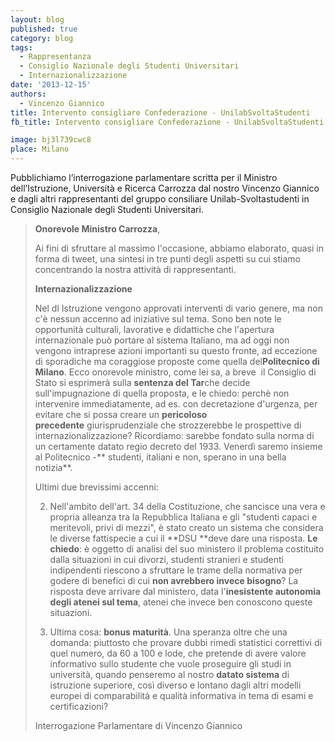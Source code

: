 ```yaml
---
layout: blog
published: true
category: blog
tags:
  - Rappresentanza
  - Consiglio Nazionale degli Studenti Universitari
  - Internazionalizzazione
date: '2013-12-15'
authors:
  - Vincenzo Giannico
title: Intervento consigliare Confederazione - UnilabSvoltaStudenti
fb_title: Intervento consigliare Confederazione - UnilabSvoltaStudenti

image: bj3l739cwc8
place: Milano
---
```


Pubblichiamo l’interrogazione parlamentare scritta per il Ministro dell’Istruzione, Università e Ricerca Carrozza dal nostro Vincenzo Giannico e dagli altri rappresentanti del gruppo consiliare Unilab-Svoltastudenti in Consiglio Nazionale degli Studenti Universitari.

> **Onorevole Ministro Carrozza**,
> 
>   
> Ai fini di sfruttare al massimo l'occasione, abbiamo elaborato, quasi in forma di tweet, una sintesi in tre punti degli aspetti su cui stiamo concentrando la nostra attività di rappresentanti.  
>   
> **Internazionalizzazione**  
>   
> Nel dl Istruzione vengono approvati interventi di vario genere, ma non c'è nessun accenno ad iniziative sul tema. Sono ben note le opportunità culturali, lavorative e didattiche che l'apertura internazionale può portare al sistema Italiano, ma ad oggi non vengono intraprese azioni importanti su questo fronte, ad eccezione di sporadiche ma coraggiose proposte come quella del**Politecnico di Milano**. Ecco onorevole ministro, come lei sa, a breve  il Consiglio di Stato si esprimerà sulla **sentenza del Tar**che decide sull'impugnazione di quella proposta, e le chiedo: perchè non intervenire immediatamente, ad es. con decretazione d'urgenza, per evitare che si possa creare un **pericoloso precedente** giurisprudenziale che strozzerebbe le prospettive di internazionalizzazione? Ricordiamo: sarebbe fondato sulla norma di un certamente datato regio decreto del 1933. Venerdì saremo insieme al Politecnico -** studenti, italiani e non, sperano in una bella notizia**.   
>   
> Ultimi due brevissimi accenni:  
>   
> 2. Nell'ambito dell'art. 34 della Costituzione, che sancisce una vera e propria alleanza tra la Repubblica Italiana e gli "studenti capaci e meritevoli, privi di mezzi", è stato creato un sistema che considera le diverse fattispecie a cui il **DSU **deve dare una risposta. **Le chiedo**: è oggetto di analisi del suo ministero il problema costituito dalla situazioni in cui divorzi, studenti stranieri e studenti indipendenti riescono a sfruttare le trame della normativa per godere di benefici di cui **non avrebbero invece bisogno**? La risposta deve arrivare dal ministero, data l'**inesistente autonomia degli atenei sul tema**, atenei che invece ben conoscono queste situazioni.   
>   
> 3. Ultima cosa: **bonus maturità**. Una speranza oltre che una domanda: piuttosto che provare dubbi rimedi statistici correttivi di quel numero, da 60 a 100 e lode, che pretende di avere valore informativo sullo studente che vuole proseguire gli studi in università, quando penseremo al nostro **datato sistema** di istruzione superiore, così diverso e lontano dagli altri modelli europei di comparabilità e qualità informativa in tema di esami e certificazioni? 
> 
> Interrogazione Parlamentare di Vincenzo Giannico

